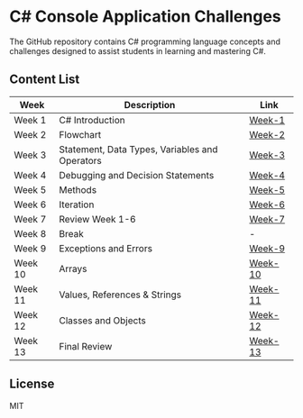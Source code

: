 # C# Console Application Challenges

The GitHub repository contains C# programming language concepts and challenges designed to assist students in learning and mastering C#.

## Content List

| Week | Description | Link 
| ------ | ------ | ------ |
| Week 1 | C# Introduction | [Week-1](https://github.com/BuenoIT/csharp-console-challenges/tree/main/Week_1)|
| Week 2 | Flowchart | [Week-2](https://github.com/BuenoIT/csharp-console-challenges/tree/main/Week_2)|
| Week 3 | Statement, Data Types, Variables and Operators | [Week-3](https://github.com/BuenoIT/csharp-console-challenges/tree/main/Week_3)|
| Week 4 | Debugging and Decision Statements | [Week-4](https://github.com/BuenoIT/csharp-console-challenges/tree/main/Week_4)|
| Week 5 | Methods | [Week-5](https://github.com/BuenoIT/csharp-console-challenges/tree/main/Week_5)|
| Week 6 | Iteration | [Week-6](https://github.com/BuenoIT/csharp-console-challenges/tree/main/Week_6)|
| Week 7 | Review Week 1-6 | [Week-7](https://github.com/BuenoIT/csharp-console-challenges/tree/main/Week_7)|
| Week 8 | Break | - |
| Week 9 | Exceptions and Errors | [Week-9](https://github.com/BuenoIT/csharp-console-challenges/tree/main/Week_9)|
| Week 10 | Arrays | [Week-10](https://github.com/BuenoIT/csharp-console-challenges/tree/main/Week_10)|
| Week 11 | Values, References & Strings  | [Week-11](https://github.com/BuenoIT/csharp-console-challenges/tree/main/Week_11)|
| Week 12 | Classes and Objects | [Week-12](https://github.com/BuenoIT/csharp-console-challenges/tree/main/Week_12)|
| Week 13 | Final Review | [Week-13](https://github.com/BuenoIT/csharp-console-challenges/tree/main/Week_13)|


## License

MIT
